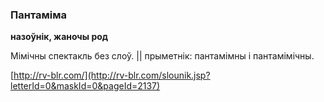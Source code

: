 ### Пантаміма
**назоўнік, жаночы род**

Мімічны спектакль без слоў. || прыметнік: пантамімны і пантамімічны.

<a rel="author">[http://rv-blr.com/](http://rv-blr.com/slounik.jsp?letterId=0&maskId=0&pageId=2137)</a>
